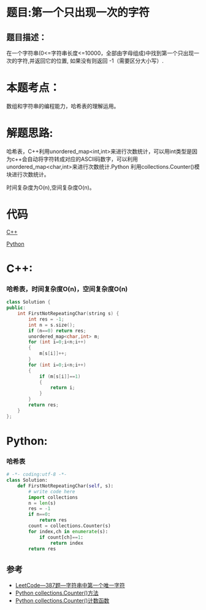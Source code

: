 # 题目:第一个只出现一次的字符
## 题目描述：
在一个字符串(0<=字符串长度<=10000，全部由字母组成)中找到第一个只出现一次的字符,并返回它的位置, 如果没有则返回 -1（需要区分大小写）.

# 本题考点：
  
  数组和字符串的编程能力，哈希表的理解运用。
  
# 解题思路:
  哈希表，C++利用unordered_map<int,int>来进行次数统计，可以用int类型是因为c++会自动将字符转成对应的ASCII码数字，可以利用unordered_map<char,int>来进行次数统计.Python 利用collections.Counter()模块进行次数统计。
  
  时间复杂度为O(n),空间复杂度O(n)。
  
 
  
# 代码

[C++](./FirstNotRepeatingChar.cpp)

[Python](./FirstNotRepeatingChar.py)

# C++: 
### 哈希表，时间复杂度O(n)，空间复杂度O(n)
```c++
class Solution {
public:
    int FirstNotRepeatingChar(string s) {
        int res = -1;
        int n = s.size();
        if (n==0) return res;
        unordered_map<char,int> m;
        for (int i=0;i<n;i++)
        {
            m[s[i]]++;
        }
        for (int i=0;i<n;i++) 
        {
            if (m[s[i]]==1)
            {
                return i;
            }
        }
        return res;
    }
};
```
# Python:
### 哈希表
```python
# -*- coding:utf-8 -*-
class Solution:
    def FirstNotRepeatingChar(self, s):
        # write code here
        import collections
        n = len(s)
        res = -1
        if n==0:
            return res
        count = collections.Counter(s)
        for index,ch in enumerate(s):
            if count[ch]==1:
                return index
        return res
```
## 参考
  -  [LeetCode—387题—字符串中第一个唯一字符](https://github.com/bryceustc/LeetCode_Note/blob/master/cpp/First-Unique-Character-In-A-String/README.md)
  -  [Python collections.Counter()方法](https://docs.python.org/zh-cn/3/library/collections.html)
  -  [Python collections.Counter()计数函数](https://blog.csdn.net/u014755493/article/details/69812244)

